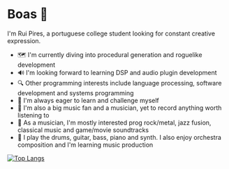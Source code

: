 # Boas 👋

I'm Rui Pires, a portuguese college student looking for constant creative expression.
- 🗺️ I'm currently diving into procedural generation and roguelike development
- 🔊 I'm looking forward to learning DSP and audio plugin development
- 🔍 Other programming interests include language processing, software development and systems programming
- 📖 I'm always eager to learn and challenge myself
- 🎸 I'm also a big music fan and a musician, yet to record anything worth listening to
- 🎹 As a musician, I'm mostly interested prog rock/metal, jazz fusion, classical music and game/movie soundtracks
- 🥁 I play the drums, guitar, bass, piano and synth. I also enjoy orchestra composition and I'm learning music production


[![Top Langs](https://github-readme-stats.vercel.app/api/top-langs/?username=RuiDGPires&layout=compact)](https://github.com/anuraghazra/github-readme-stats)
